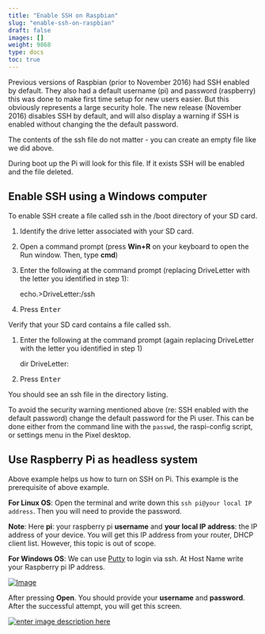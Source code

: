 ```yaml
---
title: "Enable SSH on Raspbian"
slug: "enable-ssh-on-raspbian"
draft: false
images: []
weight: 9868
type: docs
toc: true
---
```


Previous versions of Raspbian (prior to November 2016) had SSH enabled by default. They also had a default username (pi) and password (raspberry) this was done to make first time setup for new users easier. But this obviously represents a large security hole. The new release (November 2016) disables SSH by default, and will also display a warning if SSH is enabled without changing the the default password. 

The contents of the ssh file do not matter - you can create an empty file like we did above. 

During boot up the Pi will look for this file. If it exists SSH will be enabled and the file deleted. 




## Enable SSH using a Windows computer
To enable SSH create a file called ssh in the /boot directory of your SD card.

 1. Identify the drive letter associated with your SD card. 
 2. Open a command prompt (press **Win+R** on your keyboard to open the Run window. Then, type **cmd**)
 3. Enter the following at the command prompt (replacing DriveLetter with the letter you identified in step 1):

    echo.>DriveLetter:/ssh

 4. Press <kbd>Enter</kbd>

Verify that your SD card contains a file called ssh.

 1. Enter the following at the command prompt (again replacing DriveLetter with the letter you identified in step 1)

    dir DriveLetter:

 6. Press <kbd>Enter</kbd>

You should see an ssh file in the directory listing.

To avoid the security warning mentioned above (re: SSH enabled with the default password)  change the default password for the Pi user. This can be done either from the command line with the `passwd`, the raspi-config script, or settings menu in the Pixel desktop.

 



## Use Raspberry Pi as headless system
Above example helps us how to turn on SSH on Pi. This example is the prerequisite of above example. 

**For Linux OS**:
Open the terminal and write down this `ssh pi@your local IP address`. Then you will need to provide the password.

**Note**: Here **pi**: your raspberry pi **username** and **your local IP address**: the IP address of your device. You will get this IP address from your router, DHCP client list. However, this topic is out of scope.

**For Windows OS**: 
We can use [Putty][1] to login via ssh. At Host Name write your Raspberry pi IP address. 


[![Image][3]][3]


After pressing **Open**. You should provide your **username** and **password**. After the successful attempt, you will get this screen.

[![enter image description here][2]][2]
 


  [1]: https://the.earth.li/~sgtatham/putty/latest/w32/putty.exe
  [2]: https://i.stack.imgur.com/PALku.png
  [3]: https://i.stack.imgur.com/lmby0.png

